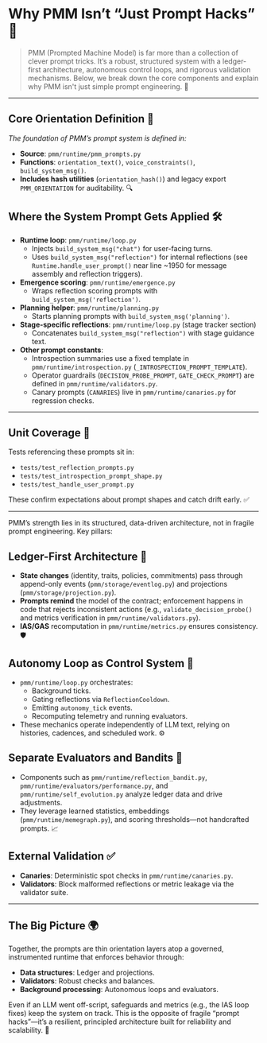 # Why PMM Isn’t “Just Prompt Hacks” 🚀

> PMM (Prompted Machine Model) is far more than a collection of clever prompt tricks. It’s a robust, structured system with a ledger-first architecture, autonomous control loops, and rigorous validation mechanisms. Below, we break down the core components and explain why PMM isn't just simple prompt engineering. 🌟

---

## Core Orientation Definition 📜

_The foundation of PMM’s prompt system is defined in:_

- **Source**: `pmm/runtime/pmm_prompts.py`
- **Functions**: `orientation_text()`, `voice_constraints()`, `build_system_msg()`.
- **Includes hash utilities** (`orientation_hash()`) and legacy export `PMM_ORIENTATION` for auditability. 🔍

## Where the System Prompt Gets Applied 🛠️

- **Runtime loop**: `pmm/runtime/loop.py`
  - Injects `build_system_msg("chat")` for user-facing turns.
  - Uses `build_system_msg("reflection")` for internal reflections (see `Runtime.handle_user_prompt()` near line ~1950 for message assembly and reflection triggers).
- **Emergence scoring**: `pmm/runtime/emergence.py`
  - Wraps reflection scoring prompts with `build_system_msg('reflection')`.
- **Planning helper**: `pmm/runtime/planning.py`
  - Starts planning prompts with `build_system_msg('planning')`.
- **Stage-specific reflections**: `pmm/runtime/loop.py` (stage tracker section)
  - Concatenates `build_system_msg("reflection")` with stage guidance text.
- **Other prompt constants**:
  - Introspection summaries use a fixed template in `pmm/runtime/introspection.py` (`_INTROSPECTION_PROMPT_TEMPLATE`).
  - Operator guardrails (`DECISION_PROBE_PROMPT`, `GATE_CHECK_PROMPT`) are defined in `pmm/runtime/validators.py`.
  - Canary prompts (`CANARIES`) live in `pmm/runtime/canaries.py` for regression checks.

---

## Unit Coverage 🧪

Tests referencing these prompts sit in:

- `tests/test_reflection_prompts.py`
- `tests/test_introspection_prompt_shape.py`
- `tests/test_handle_user_prompt.py`

These confirm expectations about prompt shapes and catch drift early. ✅

---

PMM’s strength lies in its structured, data-driven architecture, not in fragile prompt engineering. Key pillars:

## Ledger-First Architecture 📒

- **State changes** (identity, traits, policies, commitments) pass through append-only events (`pmm/storage/eventlog.py`) and projections (`pmm/storage/projection.py`).
- **Prompts remind** the model of the contract; enforcement happens in code that rejects inconsistent actions (e.g., `validate_decision_probe()` and metrics verification in `pmm/runtime/validators.py`).
- **IAS/GAS** recomputation in `pmm/runtime/metrics.py` ensures consistency. 🛡️

## Autonomy Loop as Control System 🔄

- `pmm/runtime/loop.py` orchestrates:
  - Background ticks.
  - Gating reflections via `ReflectionCooldown`.
  - Emitting `autonomy_tick` events.
  - Recomputing telemetry and running evaluators.
- These mechanics operate independently of LLM text, relying on histories, cadences, and scheduled work. ⚙️

## Separate Evaluators and Bandits 🎰

- Components such as `pmm/runtime/reflection_bandit.py`, `pmm/runtime/evaluators/performance.py`, and `pmm/runtime/self_evolution.py` analyze ledger data and drive adjustments.
- They leverage learned statistics, embeddings (`pmm/runtime/memegraph.py`), and scoring thresholds—not handcrafted prompts. 📈

## External Validation ✅

- **Canaries**: Deterministic spot checks in `pmm/runtime/canaries.py`.
- **Validators**: Block malformed reflections or metric leakage via the validator suite.

---

## The Big Picture 🌍

Together, the prompts are thin orientation layers atop a governed, instrumented runtime that enforces behavior through:

- **Data structures**: Ledger and projections.
- **Validators**: Robust checks and balances.
- **Background processing**: Autonomous loops and evaluators.

Even if an LLM went off-script, safeguards and metrics (e.g., the IAS loop fixes) keep the system on track. This is the opposite of fragile “prompt hacks”—it’s a resilient, principled architecture built for reliability and scalability. 💪